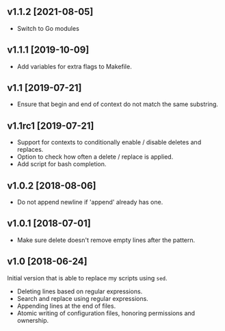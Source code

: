 v1.1.2 [2021-08-05]
-------------------

 * Switch to Go modules

v1.1.1 [2019-10-09]
-------------------

 * Add variables for extra flags to Makefile.

v1.1 [2019-07-21]
-----------------

 * Ensure that begin and end of context do not match the same substring.

v1.1rc1 [2019-07-21]
--------------------

 * Support for contexts to conditionally enable / disable deletes and replaces.
 * Option to check how often a delete / replace is applied.
 * Add script for bash completion.

v1.0.2 [2018-08-06]
-------------------

 * Do not append newline if 'append' already has one.

v1.0.1 [2018-07-01]
-------------------

 * Make sure delete doesn't remove empty lines after the pattern.

v1.0 [2018-06-24]
-----------------

Initial version that is able to replace my scripts using `sed`.

 * Deleting lines based on regular expressions.
 * Search and replace using regular expressions.
 * Appending lines at the end of files.
 * Atomic writing of configuration files, honoring permissions and ownership.
